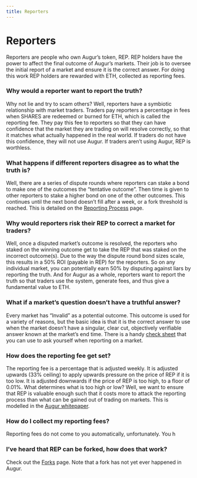 ```yaml
---
title: Reporters
---
```

# Reporters 

Reporters are people who own Augur’s token, REP. REP holders have the power to affect the final outcome of Augur’s markets. Their job is to oversee the initial report of a market and ensure it is the correct answer. For doing this work REP holders are rewarded with ETH, collected as reporting fees.

### Why would a reporter want to report the truth? 

Why not lie and try to scam others? Well,  reporters have a symbiotic relationship with market traders. Traders pay reporters a percentage in fees when SHARES are redeemed or burned for ETH, which is called the reporting fee. They pay this fee to reporters so that they can have confidence that the market they are trading on will resolve correctly, so that it matches what actually happened in the real world. If traders do not have this confidence, they will not use Augur. If traders aren’t using Augur, REP is worthless.

### What happens if different reporters disagree as to what the truth is? 

Well, there are a series of dispute rounds where reporters can stake a bond to make one of the outcomes the “tentative outcome”. Then time is given to other reporters to stake a higher bond on one of the other outcomes. This continues until the next bond doesn’t fill after a week, or a fork threshold is reached. This is detailed on the [Reporting Process](https://augur.guide/4-reporters/1-reporting-process.html) page.

### Why would reporters risk their REP to correct a market for traders? 

Well, once a disputed market’s outcome is resolved, the reporters who staked on the winning outcome get to take the REP that was staked on the incorrect outcome(s). Due to the way the dispute round bond sizes scale, this results in a 50% ROI (payable in REP) for the reporters. So on any individual market, you can potentially earn 50% by disputing against liars by reporting the truth. And for Augur as a whole, reporters want to report the truth so that traders use the system, generate fees, and thus give a fundamental value to ETH.

### What if a market’s question doesn’t have a truthful answer?

Every market has “Invalid” as a potential outcome. This outcome is used for a variety of reasons, but the basic idea is that it is the correct answer to use when the market doesn’t have a singular, clear cut, objectively verifiable answer known at the market’s end time. There is a handy [check sheet](https://augur.guide/4-reporters/2-checksheet.html) that you can use to ask yourself when reporting on a market.

### How does the reporting fee get set?

The reporting fee is a percentage that is adjusted weekly. It is adjusted upwards (33% ceiling) to apply upwards pressure on the price of REP if it is too low. It is adjusted downwards if the price of REP is too high, to a floor of 0.01%. What determines what is too high or low? Well, we want to ensure that REP is valuable enough such that it costs more to attack the reporting process than what can be gained out of trading on markets. This is modelled in the [Augur whitepaper](https://www.augur.net/whitepaper.pdf).

### How do I collect my reporting fees?

Reporting fees do not come to you automatically, unfortunately. You h

### I’ve heard that REP can be forked, how does that work?

Check out the [Forks](https://augur.guide/4-reporters/3-forks.html) page. Note that a fork has not yet ever happened in Augur.
